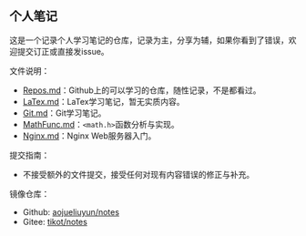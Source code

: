 ## 个人笔记

这是一个记录个人学习笔记的仓库，记录为主，分享为辅，如果你看到了错误，欢迎提交订正或直接发issue。

文件说明：
- [Repos.md](https://github.com/aojueliuyun/notes/blob/master/README.md)：Github上的可以学习的仓库，随性记录，不是都看过。
- [LaTex.md](https://github.com/aojueliuyun/notes/blob/master/LaTeX.md)：LaTex学习笔记，暂无实质内容。
- [Git.md](https://github.com/aojueliuyun/notes/blob/master/Git.md)：Git学习笔记。
- [MathFunc.md](https://github.com/aojueliuyun/notes/blob/master/MathFunc.md)：`<math.h>`函数分析与实现。
- [Nginx.md](https://github.com/aojueliuyun/notes/blob/master/Nginx.md)：Nginx Web服务器入门。

提交指南：
- 不接受额外的文件提交，接受任何对现有内容错误的修正与补充。

镜像仓库：
- Github: [aojueliuyun/notes](https://github.com/aojueliuyun/notes)
- Gitee: [tikot/notes](https://gitee.com/tikot/notes)